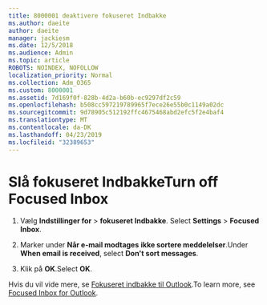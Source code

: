 ```yaml
---
title: 8000001 deaktivere fokuseret Indbakke
ms.author: daeite
author: daeite
manager: jackiesm
ms.date: 12/5/2018
ms.audience: Admin
ms.topic: article
ROBOTS: NOINDEX, NOFOLLOW
localization_priority: Normal
ms.collection: Adm_O365
ms.custom: 8000001
ms.assetid: 7d169f0f-828b-4d2a-b60b-ec9297df2c59
ms.openlocfilehash: b508cc597219789965f7ece26e55b0c1149a02dc
ms.sourcegitcommit: 9d78905c512192ffc4675468abd2efc5f2e4baf4
ms.translationtype: MT
ms.contentlocale: da-DK
ms.lasthandoff: 04/23/2019
ms.locfileid: "32389653"
---
```

# <a name="turn-off-focused-inbox"></a><span data-ttu-id="eacd3-102">Slå fokuseret Indbakke</span><span class="sxs-lookup"><span data-stu-id="eacd3-102">Turn off Focused Inbox</span></span>

1. <span data-ttu-id="eacd3-103">Vælg **Indstillinger for** \> **fokuseret Indbakke**.  </span><span class="sxs-lookup"><span data-stu-id="eacd3-103">Select **Settings**  \> **Focused Inbox**.</span></span>
    
2. <span data-ttu-id="eacd3-104">Marker under **Når e-mail modtages** **ikke sortere meddelelser**.</span><span class="sxs-lookup"><span data-stu-id="eacd3-104">Under **When email is received**, select **Don't sort messages**.</span></span>
    
3. <span data-ttu-id="eacd3-105">Klik på **OK**.</span><span class="sxs-lookup"><span data-stu-id="eacd3-105">Select **OK**.</span></span>
    
<span data-ttu-id="eacd3-106">Hvis du vil vide mere, se [Fokuseret indbakke til Outlook](https://go.microsoft.com/fwlink/p/?linkid=873108).</span><span class="sxs-lookup"><span data-stu-id="eacd3-106">To learn more, see [Focused Inbox for Outlook](https://go.microsoft.com/fwlink/p/?linkid=873108).</span></span>
  

